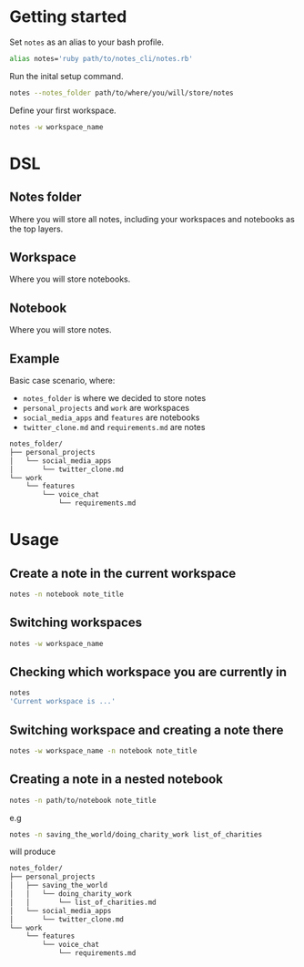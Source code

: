 # Getting started
Set `notes` as an alias to your bash profile.
```bash
alias notes='ruby path/to/notes_cli/notes.rb'
```

Run the inital setup command.
```bash
notes --notes_folder path/to/where/you/will/store/notes
```

Define your first workspace.
```bash
notes -w workspace_name
```

# DSL
## Notes folder
Where you will store all notes, including your workspaces and notebooks as the top layers.

## Workspace
Where you will store notebooks.

## Notebook
Where you will store notes.

## Example
Basic case scenario, where:  
- `notes_folder` is where we decided to store notes  
- `personal_projects` and `work` are workspaces  
- `social_media_apps` and `features` are notebooks   
- `twitter_clone.md` and `requirements.md` are notes  

```bash
notes_folder/
├── personal_projects
│   └── social_media_apps
│       └── twitter_clone.md
└── work
    └── features
        └── voice_chat
            └── requirements.md
```

# Usage
## Create a note in the current workspace
```bash
notes -n notebook note_title
```

## Switching workspaces
```bash
notes -w workspace_name
```

## Checking which workspace you are currently in
```bash
notes
'Current workspace is ...'
```

## Switching workspace and creating a note there
```bash
notes -w workspace_name -n notebook note_title
```

## Creating a note in a nested notebook
```bash
notes -n path/to/notebook note_title
```
e.g
```bash
notes -n saving_the_world/doing_charity_work list_of_charities
```

will produce
```bash
notes_folder/
├── personal_projects
│   ├── saving_the_world
│   │   └── doing_charity_work
│   │       └── list_of_charities.md
│   └── social_media_apps
│       └── twitter_clone.md
└── work
    └── features
        └── voice_chat
            └── requirements.md
```
